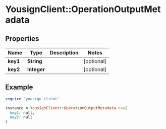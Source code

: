# YousignClient::OperationOutputMetadata

## Properties

| Name | Type | Description | Notes |
| ---- | ---- | ----------- | ----- |
| **key1** | **String** |  | [optional] |
| **key2** | **Integer** |  | [optional] |

## Example

```ruby
require 'yousign_client'

instance = YousignClient::OperationOutputMetadata.new(
  key1: null,
  key2: null
)
```

